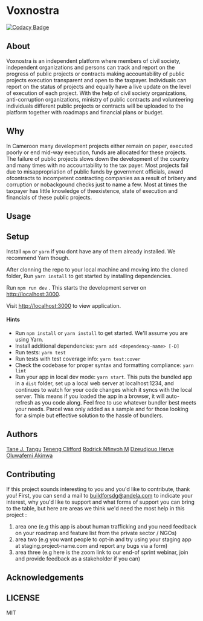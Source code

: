# Voxnostra

[![Codacy Badge](https://api.codacy.com/project/badge/Grade/1504ba4dcd014a8d8fb07f0312f95d49)](https://app.codacy.com/gh/BuildForSDG/voxnostra?utm_source=github.com&utm_medium=referral&utm_content=BuildForSDG/voxnostra&utm_campaign=Badge_Grade_Settings)


## About

Voxnostra is an independent platform where members of civil society, independent organizations and persons can track and report on the progress of public projects or contracts making accountability of public projects execution transparent and open to the taxpayer.  Individuals can report on the status of projects and equally have a live update on the level of execution of each project. With the help of civil society organizations, anti-corruption organizations, ministry of public contracts and volunteering individuals different public  projects or contracts will be uploaded to the platform together with roadmaps and financial plans or budget.

## Why

In Cameroon many development projects either remain on paper, executed poorly or end mid-way execution, funds are allocated for these projects. The failure of public projects slows down the development of the country and many times with no accountability to the tax payer. Most projects fail due to misappropriation of public funds by government officials, award ofcontracts to incompetent contracting companies as a result of bribery and corruption or nobackgound checks just to name a few. Most at times the taxpayer has little knowledge of theexistence, state of execution and financials of these public projects.

## Usage



## Setup

Install `npm` or `yarn` if you dont have any of them already installed. We recommend Yarn though.

After clonning the repo to your local machine and moving into the cloned folder, Run `yarn install` to get started by installing dependencies. 

Run `npm run dev` . This starts the development server on [http://localhost:3000](http://localhost:3000).

Visit [http://localhost:3000](http://localhost:3000) to view application.

#### Hints

- Run `npm install` or `yarn install` to get started. We'll assume you are using Yarn.
- Install additional dependencies: `yarn add <dependency-name> [-D]`
- Run tests: `yarn test`
- Run tests with test coverage info: `yarn test:cover`
- Check the codebase for proper syntax and formatting compliance: `yarn lint`
- Run your app in local dev mode: `yarn start`. This puts the bundled app in a `dist` folder, set up a local web server at localhost:1234, and continues to watch for your code changes which it syncs with the local server. This means if you loaded the app in a browser, it will auto-refresh as you code along. Feel free to use whatever bundler best meets your needs. Parcel was only added as a sample and for those looking for a simple but effective solution to the hassle of bundlers. 

## Authors
[Tane J. Tangu](https://github.com/tanerochris)
[Teneng Clifford](https://github.com/cliffordten)
[Rodrick Nfinyoh M](https://github.com/mernxl)
[Dzeudjouo Herve](https://github.com/dherve19)
[Oluwafemi Akinwa](https://github.com/KaiserPhemi)

## Contributing
If this project sounds interesting to you and you'd like to contribute, thank you!
First, you can send a mail to buildforsdg@andela.com to indicate your interest, why you'd like to support and what forms of support you can bring to the table, but here are areas we think we'd need the most help in this project :
1.  area one (e.g this app is about human trafficking and you need feedback on your roadmap and feature list from the private sector / NGOs)
2.  area two (e.g you want people to opt-in and try using your staging app at staging.project-name.com and report any bugs via a form)
3.  area three (e.g here is the zoom link to our end-of sprint webinar, join and provide feedback as a stakeholder if you can)

## Acknowledgements

## LICENSE
MIT

